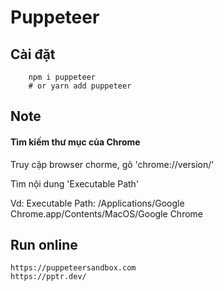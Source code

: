 # Puppeteer

## Cài đặt

```
    npm i puppeteer
    # or yarn add puppeteer
```

## Note
#### Tìm kiếm thư mục của Chrome
Truy cập browser chorme, gõ 'chrome://version/'

Tìm nội dung 'Executable Path'

Vd: Executable Path: /Applications/Google Chrome.app/Contents/MacOS/Google Chrome
## Run online
    https://puppeteersandbox.com
    https://pptr.dev/